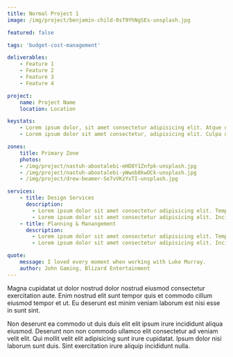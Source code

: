```yaml
---
title: Normal Project 1
image: /img/project/benjamin-child-0sT9YhNgSEs-unsplash.jpg

featured: false

tags: 'budget-cost-management'

deliverables:
    - Feature 1
    - Feature 2
    - Feature 3
    - Feature 4

project:
    name: Project Name
    location: Location

keystats:
    - Lorem ipsum dolor, sit amet consectetur adipisicing elit. Atque quo debitis quasi deleniti ipsam reprehenderit ducimus dolorem error quaerat! Architecto facere unde impedit cum pariatur quibusdam. Voluptatum voluptatibus minus cum?
    - Lorem ipsum dolor sit amet consectetur, adipisicing elit. Culpa nobis sunt necessitatibus labore. Est fuga, rem aperiam illo iusto ab quasi suscipit quaerat libero vero tenetur amet cum esse placeat.

zones:
    title: Primary Zone
    photos:
    - /img/project/nastuh-abootalebi-eHD8Y1Znfpk-unsplash.jpg
    - /img/project/nastuh-abootalebi-yWwob8kwOCk-unsplash.jpg
    - /img/project/drew-beamer-Se7vVKzYxTI-unsplash.jpg

services:
    - title: Design Services
      description: 
        - Lorem ipsum dolor sit amet consectetur adipisicing elit. Tempore illo id minus. Impedit nostrum, ipsam reprehenderit atque nemo odio. Blanditiis provident tempora voluptatum eligendi sed dolores quas quod quasi fuga.
        - Lorem ipsum dolor sit amet consectetur adipisicing elit. Incidunt maxime harum alias omnis veritatis rerum fugit ducimus reiciendis minima cupiditate eveniet, nulla veniam, expedita exercitationem dicta. Nobis fugiat obcaecati amet!
    - title: Planning & Manangement
      description: 
        - Lorem ipsum dolor sit amet consectetur adipisicing elit. Tempore illo id minus. Impedit nostrum, ipsam reprehenderit atque nemo odio. Blanditiis provident tempora voluptatum eligendi sed dolores quas quod quasi fuga.
        - Lorem ipsum dolor sit amet consectetur adipisicing elit. Incidunt maxime harum alias omnis veritatis rerum fugit ducimus reiciendis minima cupiditate eveniet, nulla veniam, expedita exercitationem dicta. Nobis fugiat obcaecati amet!

quote:
    message: I loved every moment when working with Luke Murray.
    author: John Gaming, Blizard Entertainment
---
```


Magna cupidatat ut dolor nostrud dolor nostrud eiusmod consectetur exercitation
aute. Enim nostrud elit sunt tempor quis et commodo cillum eiusmod tempor et ut.
Eu deserunt est minim veniam laborum est nisi esse in sunt sint.

Non deserunt ea commodo ut duis duis elit elit ipsum irure incididunt aliqua
eiusmod. Deserunt non non commodo ullamco elit consectetur ad veniam velit elit.
Qui mollit velit elit adipisicing sunt irure cupidatat. Ipsum dolor nisi laborum
sunt duis. Sint exercitation irure aliquip incididunt nulla.